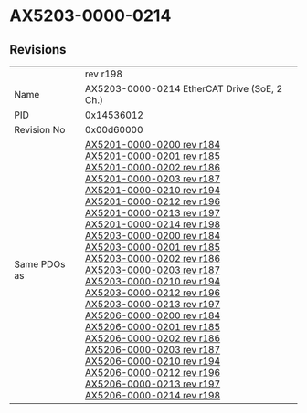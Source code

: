 # AX5203-0000-0214

## Revisions
<table>
<tr>
<td></td>
<td>rev r198</td>
</tr>
<tr>
<td>Name</td>
<td>AX5203-0000-0214 EtherCAT Drive (SoE, 2 Ch.)</td>
</tr>
<tr>
<td>PID</td>
<td>0x14536012</td>
</tr>
<tr>
<td>Revision No</td>
<td>0x00d60000</td>
</tr>
<tr>
<td>Same PDOs as</td>
<td><a href="AX5201-0000-0200.md">AX5201-0000-0200 rev r184</a><br/><a href="AX5201-0000-0201.md">AX5201-0000-0201 rev r185</a><br/><a href="AX5201-0000-0202.md">AX5201-0000-0202 rev r186</a><br/><a href="AX5201-0000-0203.md">AX5201-0000-0203 rev r187</a><br/><a href="AX5201-0000-0210.md">AX5201-0000-0210 rev r194</a><br/><a href="AX5201-0000-0212.md">AX5201-0000-0212 rev r196</a><br/><a href="AX5201-0000-0213.md">AX5201-0000-0213 rev r197</a><br/><a href="AX5201-0000-0214.md">AX5201-0000-0214 rev r198</a><br/><a href="AX5203-0000-0200.md">AX5203-0000-0200 rev r184</a><br/><a href="AX5203-0000-0201.md">AX5203-0000-0201 rev r185</a><br/><a href="AX5203-0000-0202.md">AX5203-0000-0202 rev r186</a><br/><a href="AX5203-0000-0203.md">AX5203-0000-0203 rev r187</a><br/><a href="AX5203-0000-0210.md">AX5203-0000-0210 rev r194</a><br/><a href="AX5203-0000-0212.md">AX5203-0000-0212 rev r196</a><br/><a href="AX5203-0000-0213.md">AX5203-0000-0213 rev r197</a><br/><a href="AX5206-0000-0200.md">AX5206-0000-0200 rev r184</a><br/><a href="AX5206-0000-0201.md">AX5206-0000-0201 rev r185</a><br/><a href="AX5206-0000-0202.md">AX5206-0000-0202 rev r186</a><br/><a href="AX5206-0000-0203.md">AX5206-0000-0203 rev r187</a><br/><a href="AX5206-0000-0210.md">AX5206-0000-0210 rev r194</a><br/><a href="AX5206-0000-0212.md">AX5206-0000-0212 rev r196</a><br/><a href="AX5206-0000-0213.md">AX5206-0000-0213 rev r197</a><br/><a href="AX5206-0000-0214.md">AX5206-0000-0214 rev r198</a></td>
</tr>
</table>
